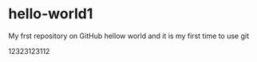 # hello-world1
My frst repository on GitHub
hellow world and it is my first time to use git




12323123112
